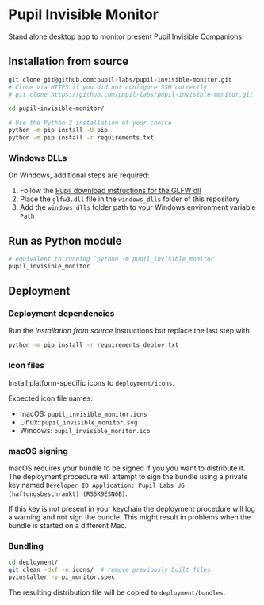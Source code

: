 # Pupil Invisible Monitor
Stand alone desktop app to monitor present Pupil Invisible Companions.

## Installation from source

```sh
git clone git@github.com:pupil-labs/pupil-invisible-monitor.git
# Clone via HTTPS if you did not configure SSH correctly
# git clone https://github.com/pupil-labs/pupil-invisible-monitor.git

cd pupil-invisible-monitor/

# Use the Python 3 installation of your choice
python -m pip install -U pip
python -m pip install -r requirements.txt
```

### Windows DLLs
On Windows, additional steps are required:
1. Follow the [Pupil download instructions for the GLFW dll](https://docs.pupil-labs.com/#glfw-to-pupil-external)
1. Place the `glfw3.dll` file in the `windows_dlls` folder of this repository
1. Add the `windows_dlls` folder path to your Windows environment variable `Path`

## Run as Python module

```sh
# equivalent to running `python -m pupil_invisible_monitor`
pupil_invisible_monitor
```

## Deployment

### Deployment dependencies
Run the _Installation from source_ instructions but replace the last step with
```sh
python -m pip install -r requirements_deploy.txt
```

### Icon files

Install platform-specific icons to `deployment/icons`.

Expected icon file names:
- macOS: `pupil_invisible_monitor.icns`
- Linux: `pupil_invisible_monitor.svg`
- Windows: `pupil_invisible_monitor.ico`

### macOS signing

macOS requires your bundle to be signed if you you want to distribute it.
The deployment procedure will attempt to sign the bundle using a private key named
`Developer ID Application: Pupil Labs UG (haftungsbeschrankt) (R55K9ESN6B)`.

If this key is not present in your keychain the deployment procedure will log a warning
and not sign the bundle. This might result in problems when the bundle is started on
a different Mac.

### Bundling
```sh
cd deployment/
git clean -dxf -e icons/  # remove previously built files
pyinstaller -y pi_monitor.spec
```

The resulting distribution file will be copied to `deployment/bundles`.